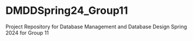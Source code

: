 # DMDDSpring24_Group11
Project Repository for Database Management and Database Design Spring 2024 for Group 11
